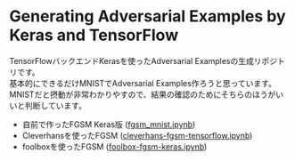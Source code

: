 # Generating Adversarial Examples by Keras and TensorFlow

TensorFlowバックエンドKerasを使ったAdversarial Examplesの生成リポジトリです。  
基本的にできるだけMNISTでAdversarial Examples作ろうと思っています。  
MNISTだと摂動が非常わかりやすので、結果の確認のためにそちらのほうがいいと判断しています。

- 自前で作ったFGSM Keras版 ([fgsm_mnist.ipynb](./notebooks/fgsm_mnist.ipynb))
- Cleverhansを使ったFGSM ([cleverhans-fgsm-tensorflow.ipynb](./notebooks/cleverhans-fgsm-tensorflow.ipynb))
- foolboxを使ったFGSM ([foolbox-fgsm-keras.ipynb](./notebooks/foolbox-fgsm-keras.ipynb))